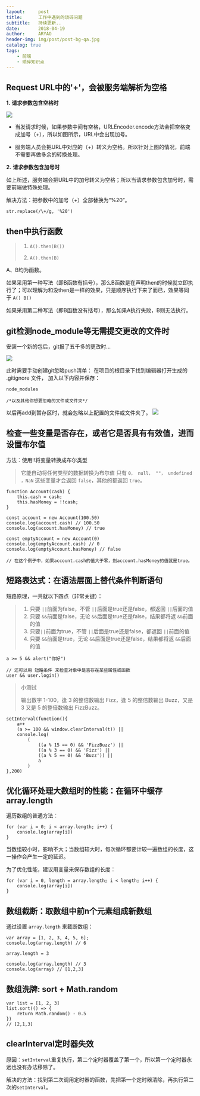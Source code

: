 ```yaml
---
layout:     post
title:      工作中遇到的琐碎问题
subtitle:   持续更新..
date:       2018-04-19
author:     ARYAO
header-img: img/post/post-bg-qa.jpg
catalog: true
tags:
    - 前端
    - 琐碎知识点
---
```



## Request URL中的'+'，会被服务端解析为空格

**1.**  **请求参数包含空格时**

![](https://i.imgur.com/MddfFFO.png)

- 当发请求时候，如果参数中间有空格，URLEncoder.encode方法会把空格变成加号（+），所以如图所示，URL中会出现加号。

- 服务端人员会把URL中对应的（+）转义为空格。所以针对上图的情况，前端不需要再做多余的转换处理。

**2.** **请求参数包含加号时**

如上所述，服务端会把URL中的加号转义为空格；所以当请求参数包含加号时，需要前端做特殊处理。

解决方法：把参数中的加号（+）全部替换为“%20”。

`str.replace(/\+/g, '%20') `

## then中执行函数
> 1. `A().then(B())`
> 
> 2. `A().then(B)`

A、B均为函数。

如果采用第一种写法（即B函数有括号），那么B函数是在声明then的时候就立即执行了；可以理解为和没then是一样的效果，只是顺序执行下来了而已，效果等同于 `A() B()`

如果采用第二种写法（即B函数没有括号），那么如果A执行失败，B则无法执行。

## git检测node_module等无需提交更改的文件时

安装一个新的包后，git报了五千多的更改时...

![](https://i.imgur.com/gCzj7Ln.png)

此时需要手动创建git忽略push清单：
在项目的根目录下找到编辑器打开生成的 .gitignore 文件， 加入以下内容并保存：

    node_modules
    
    /*以及其他你想要忽略的文件或文件夹*/

以后再add到暂存区时，就会忽略以上配置的文件或文件夹了。
![](https://i.imgur.com/XDsF50f.png)

## 检查一些变量是否存在，或者它是否具有有效值，进而设置布尔值
方法：使用!!将变量转换成布尔类型

> 它能自动将任何类型的数据转换为布尔值
> 只有 `0， null， ""， undefined ，NaN` 这些变量才会返回 `false`，其他的都返回 `true`。

	function Account(cash) {  
	    this.cash = cash;
	    this.hasMoney = !!cash;
	}

	const account = new Account(100.50)
	console.log(account.cash) // 100.50  
	console.log(account.hasMoney) // true
	
	const emptyAccount = new Account(0)
	console.log(emptyAccount.cash) // 0  
	console.log(emptyAccount.hasMoney) // false 

	// 在这个例子中，如果account.cash的值大于零，则account.hasMoney的值就是true。

## 短路表达式：在语法层面上替代条件判断语句

短路原理，一共就以下四点（非常关键）：

> 1. 只要 `||`前面为false，不管 `||`后面是true还是false，都返回 `||`后面的值
> 2. 只要  `&&`前面是false，无论 `&&`后面是true还是false，结果都将返 `&&`前面的值
> 3. 只要`||`前面为true，不管 `||`后面是true还是false，都返回 `||`前面的值
> 4. 只要 `&&`前面是true，无论 `&&`后面是true还是false，结果都将返 `&&`后面的值

	a >= 5 && alert("你好")	

	// 还可以用 短路条件 来检查对象中是否存在某些属性或函数
	user && user.login()

> 小测试
> 
> 输出数字 1-100，逢 3 的整倍数输出 Fizz，逢 5 的整倍数输出 Buzz，又是 3 又是 5 的整倍数输出 FizzBuzz。

	setInterval(function(){
	    a++
	    (a >= 100 && window.clearInterval(t)) || 
		console.log(
			(
				((a % 15 == 0) && 'FizzBuzz') || 
				((a % 3 == 0) && 'Fizz') || 
				((a % 5 == 0) && 'Buzz')) ||
				a
			)
	},200)

## 优化循环处理大数组时的性能：在循环中缓存array.length

遍历数组的普通方法：

	for (var i = 0; i < array.length; i++) {  
		console.log(array[i])
	}

当数组较小时，影响不大；当数组较大时，每次循环都要计较一遍数组的长度，这一操作会产生一定的延迟。

为了优化性能，建议用变量来保存数组的长度：

	for (var i = 0, length = array.length; i < length; i++) {  
	    console.log(array[i])
	}

## 数组截断：取数组中前n个元素组成新数组

通过设置 `array.length` 来截断数组：

	var array = [1, 2, 3, 4, 5, 6];
	console.log(array.length) // 6  

	array.length = 3

	console.log(array.length) // 3  
	console.log(array) // [1,2,3] 


## 数组洗牌: sort + Math.random

	var list = [1, 2, 3]
	list.sort(() => {
	    return Math.random() - 0.5
	}) 
    // [2,1,3]


## clearInterval定时器失效

原因：`setInterval`重复执行，第二个定时器覆盖了第一个，所以第一个定时器永远也没有办法移除了。

解决的方法：找到第二次调用定时器的函数，先把第一个定时器清除，再执行第二次的`setInterval`。